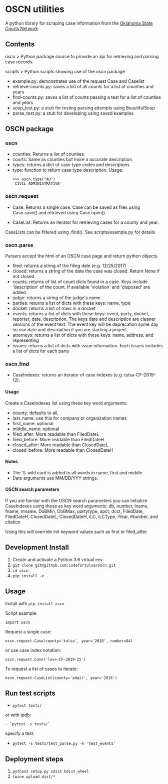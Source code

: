 # OSCN utilities

A python library for scraping case information from the [Oklahoma State Courts Network](https://www.oscn.net/dockets/).

## Contents

oscn > Python package source to provide an api for retrieving and parsing case records.

scripts > Python scripts showing use of the oscn package
- example.py: demonstrates use of the request Case and Caselist
- retrieve-counts.py: saves a list of all counts for a list of counties and years
- find-counts.py: saves a list of counts passing a test for a list of counties and years
- soup_test.py: a stub for testing parsing attempts using BeautifulSoup
- parse_test.py: a stub for developing using saved examples


## OSCN package

### oscn

- counties: Returns a list of counties.
- courts: Same as counties but more a accurate description.
- types: returns a dict of case type codes and descriptons
- type: function to return case type description.  Usage: 
  ```
  >>> oscn.type("AO")
  'CIVIL ADMINISTRATIVE'
  ```

### oscn.request

- Case: Returns a single case.  Case can be saved as files using Case.save() and retrieved using Case.open().

- CaseList: Returns an iterator for retrieving cases for a county and year.

 CaseLists can be filtered using .find().  See scripts/example.py for details


### oscn.parse
Parsers accept the html of an OSCN case page and return python objects.
- filed: returns a string of the filing date (e.g. 12/25/2017)
- closed: returns a string of the date the case was closed.  Return None if not closed.
- counts: returns of list of count dicts found in a case.  Keys include 'description'
of the count. If available 'violation' and 'disposed' are added.
- judge: returns a string of the judge's name
- parties: returns a list of dicts with these keys: name, type
- docket: returns a list of rows in a docket
- events: returns a list of dicts with these keys: event, party, docket, reporter, date, description.  The keys date and description are cleaner versions of the event text.  The event key will be deprecation some day so use date and description if you are starting a project.
- attorneys: returns a list of dicts with these keys: name, address, and representing
- issues: returns a list of dicts with issue information. Each issues includes a list of dicts for each party

### oscn.find

- CaseIndexes: returns an iterator of case indexes (e.g. tulsa-CF-2019-12).

#### Usage

Create a CaseIndexes list using these key word arguments:
- county: defaults to all,
- last_name: use this for company or organization names
- first_name: optional
- middle_name: optional
- filed_after:   More readable than FiledDateL
- filed_before:  More readable than FiledDateH
- closed_after:  More readable than ClosedDateL
- closed_before: More readable than ClosedDateH

#### Notes
* The % wild card is added to all words in name, first and middle
* Date arguments use MM/DD/YYY strings.


#### OSCN search parameters
If you are familar with the OSCN search parameters you can initialize CaseIndexes using these as key word arguments: db, number, lname, fname, mname, DoBMin, DoBMax, partytype, apct, dcct, FiledDate, FiledDateH, ClosedDateL, ClosedDateH, iLC, iLCType, iYear, iNumber, and citation

Using this will override init keyword values such as first or filed_after.


## Development Install

1. Create and activate a Python 3.6 virtual env
1. `git clone git@github.com:codefortulsa/oscn.git`
1. `cd oscn`
1. `pip install -e .`

## Usage

Install with `pip install oscn`

Script example:

`import oscn`

Request a single case:

`oscn.request.Case(county='tulsa', year='2018', number=84)`

or use case index notation:

`oscn.request.Case('love-CF-2019-25')`

To request a list of cases to iterate:

`oscn.request.CaseList(county='adair', year='2016')`

## Run test scripts

- `pytest tests/`

or with ipdb:

    - `pytest -s tests/`

specify a test:

   - `pytest -s tests/test_parse.py -k 'test_events'`

## Deployment steps

1. `python3 setup.py sdist bdist_wheel`
1. `twine upload dist/*`
